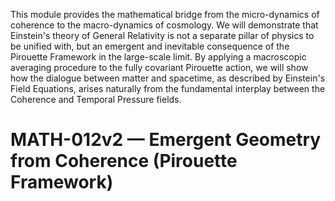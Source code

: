 This module provides the mathematical bridge from the micro-dynamics of coherence to the macro-dynamics of cosmology. We will demonstrate that Einstein's theory of General Relativity is not a separate pillar of physics to be unified with, but an emergent and inevitable consequence of the Pirouette Framework in the large-scale limit. By applying a macroscopic averaging procedure to the fully covariant Pirouette action, we will show how the dialogue between matter and spacetime, as described by Einstein's Field Equations, arises naturally from the fundamental interplay between the Coherence and Temporal Pressure fields.

# MATH-012v2 — Emergent Geometry from Coherence (Pirouette Framework)